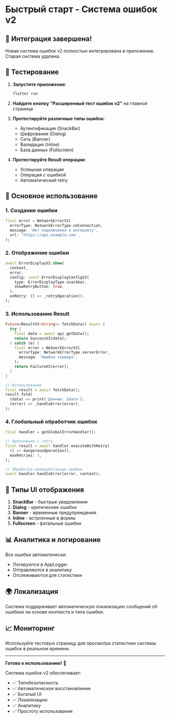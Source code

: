 # Быстрый старт - Система ошибок v2

## 🚀 Интеграция завершена!

Новая система ошибок v2 полностью интегрирована в приложение. Старая система удалена.

## 📱 Тестирование

1. **Запустите приложение**:
   ```bash
   flutter run
   ```

2. **Найдите кнопку "Расширенный тест ошибок v2"** на главной странице

3. **Протестируйте различные типы ошибок**:
   - Аутентификация (SnackBar)
   - Шифрование (Dialog) 
   - Сеть (Banner)
   - Валидация (Inline)
   - База данных (Fullscreen)

4. **Протестируйте Result<T> операции**:
   - Успешная операция
   - Операция с ошибкой
   - Автоматический retry

## 🔧 Основное использование

### 1. Создание ошибки
```dart
final error = NetworkErrorV2(
  errorType: NetworkErrorType.noConnection,
  message: 'Нет подключения к интернету',
  url: 'https://api.example.com',
);
```

### 2. Отображение ошибки
```dart
await ErrorDisplayV2.show(
  context,
  error,
  config: const ErrorDisplayConfigV2(
    type: ErrorDisplayType.snackbar,
    showRetryButton: true,
  ),
  onRetry: () => _retryOperation(),
);
```

### 3. Использование Result<T>
```dart
Future<ResultV2<String>> fetchData() async {
  try {
    final data = await api.getData();
    return SuccessV2(data);
  } catch (e) {
    final error = NetworkErrorV2(
      errorType: NetworkErrorType.serverError,
      message: 'Ошибка сервера',
    );
    return FailureV2(error);
  }
}

// Использование
final result = await fetchData();
result.fold(
  (data) => print('Данные: $data'),
  (error) => _handleError(error),
);
```

### 4. Глобальный обработчик ошибок
```dart
final handler = getGlobalErrorHandler();

// Выполнение с retry
final result = await handler.executeWithRetry(
  () => dangerousOperation(),
  maxRetries: 3,
);

// Обработка необработанных ошибок
await handler.handleError(error, context);
```

## 🎨 Типы UI отображения

1. **SnackBar** - быстрые уведомления
2. **Dialog** - критические ошибки  
3. **Banner** - временные предупреждения
4. **Inline** - встроенные в формы
5. **Fullscreen** - фатальные ошибки

## 📊 Аналитика и логирование

Все ошибки автоматически:
- Логируются в AppLogger
- Отправляются в аналитику
- Отслеживаются для статистики

## 🌍 Локализация

Система поддерживает автоматическую локализацию сообщений об ошибках на основе контекста и типа ошибки.

## 📈 Мониторинг

Используйте тестовую страницу для просмотра статистики системы ошибок в реальном времени.

---

**Готово к использованию!** 🎉

Система ошибок v2 обеспечивает:
- ✅ Типобезопасность
- ✅ Автоматическое восстановление  
- ✅ Богатый UI
- ✅ Локализацию
- ✅ Аналитику
- ✅ Простоту использования

